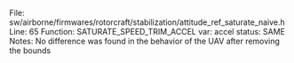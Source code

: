 File: sw/airborne/firmwares/rotorcraft/stabilization/attitude_ref_saturate_naive.h
Line: 65
Function: SATURATE_SPEED_TRIM_ACCEL
var: accel
status: SAME
Notes: No difference was found in the behavior of the UAV after removing the bounds

